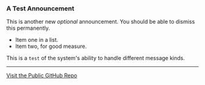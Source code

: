 ### A Test Announcement
This is another new *optional* announcement. You should be able to dismiss this permanently.

* Item one in a list.
* Item two, for good measure.

This is a `test` of the system's ability to handle different message kinds.

---
[Visit the Public GitHub Repo](https://github.com/DawsonBodenhamer/AdorableHamsterPets-Public)